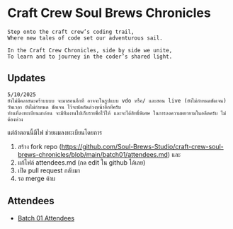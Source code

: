 # Craft Crew Soul Brews Chronicles

    Step onto the craft crew’s coding trail,
    Where new tales of code set our adventurous sail.
    
    In the Craft Crew Chronicles, side by side we unite,
    To learn and to journey in the coder’s shared light.

## Updates

```
5/10/2025
ยังไม่มีคลาสนะคร้าบบบบ จะมาสอนอีกที อาจจะในรูปแบบ vdo หรือ/ และสอน live (ยังไม่กำหนดชัดเจน) 
วันเวลา ยังไม่กำหนด ชัดเจน ไว้จะนัดกันล่วงหน้าอีกทีครับ
ท่านที่ลงทะเบียนมาก่อน จะมีทีมงานไปเก็บรายชื่อไว้ให้ และจะได้สิทธิ์พิเศษ ในการลงความพยายามในอดีตครับ ไม่ต้องห่วง
```
แต่ถ้าตอนนี้มีไฟ  ช่วยผมลงทะเบียนโดยการ

1) สร้าง fork repo (https://github.com/Soul-Brews-Studio/craft-crew-soul-brews-chronicles/blob/main/batch01/attendees.md) และ 
2) แก้ไฟล์ attendees.md (กด edit ใน github ได้เลย)
3) เปิด pull request กลับมา
4) รอ merge ค้าบ

## Attendees

- [Batch 01 Attendees](batch01/attendees.md)

